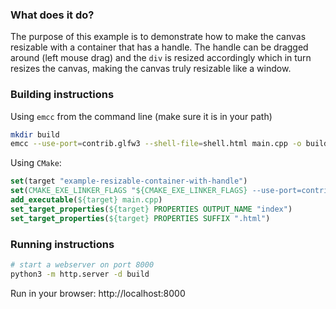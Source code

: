### What does it do? 

The purpose of this example is to demonstrate how to make the canvas resizable with a container that has a handle.
The handle can be dragged around (left mouse drag) and the `div` is resized accordingly which in turn resizes the
canvas, making the canvas truly resizable like a window.

### Building instructions

Using `emcc` from the command line (make sure it is in your path)

```sh
mkdir build
emcc --use-port=contrib.glfw3 --shell-file=shell.html main.cpp -o build/index.html
```

Using `CMake`:

```cmake
set(target "example-resizable-container-with-handle")
set(CMAKE_EXE_LINKER_FLAGS "${CMAKE_EXE_LINKER_FLAGS} --use-port=contrib.glfw3 --shell-file ${CMAKE_CURRENT_LIST_DIR}/shell.html")
add_executable(${target} main.cpp)
set_target_properties(${target} PROPERTIES OUTPUT_NAME "index")
set_target_properties(${target} PROPERTIES SUFFIX ".html")
```

### Running instructions

```sh
# start a webserver on port 8000
python3 -m http.server -d build
```

Run in your browser: http://localhost:8000